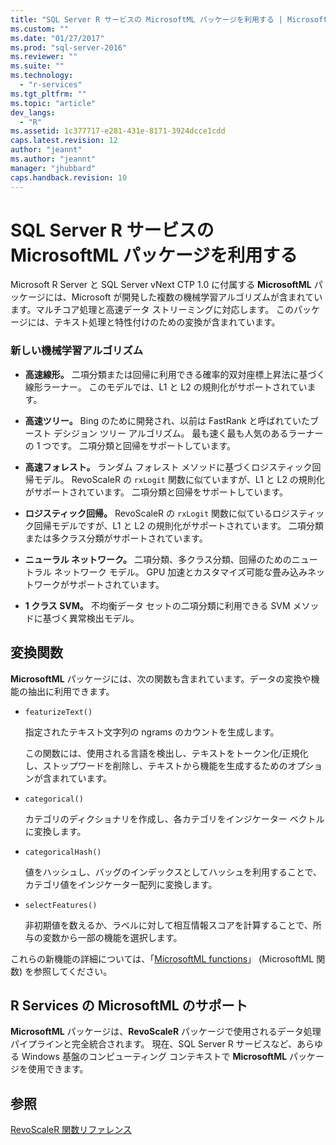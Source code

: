 ```yaml
---
title: "SQL Server R サービスの MicrosoftML パッケージを利用する | Microsoft Docs"
ms.custom: ""
ms.date: "01/27/2017"
ms.prod: "sql-server-2016"
ms.reviewer: ""
ms.suite: ""
ms.technology: 
  - "r-services"
ms.tgt_pltfrm: ""
ms.topic: "article"
dev_langs: 
  - "R"
ms.assetid: 1c377717-e281-431e-8171-3924dcce1cdd
caps.latest.revision: 12
author: "jeannt"
ms.author: "jeannt"
manager: "jhubbard"
caps.handback.revision: 10
---
```

# SQL Server R サービスの MicrosoftML パッケージを利用する
Microsoft R Server と SQL Server vNext CTP 1.0 に付属する **MicrosoftML** パッケージには、Microsoft が開発した複数の機械学習アルゴリズムが含まれています。マルチコア処理と高速データ ストリーミングに対応します。 このパッケージには、テキスト処理と特性付けのための変換が含まれています。

### <a name="new-machine-learning-algorithms"></a>新しい機械学習アルゴリズム


-  **高速線形。** 二項分類または回帰に利用できる確率的双対座標上昇法に基づく線形ラーナー。 このモデルでは、L1 と L2 の規則化がサポートされています。

- **高速ツリー。** Bing のために開発され、以前は FastRank と呼ばれていたブースト デシジョン ツリー アルゴリズム。 最も速く最も人気のあるラーナーの 1 つです。 二項分類と回帰をサポートしています。

- **高速フォレスト。** ランダム フォレスト メソッドに基づくロジスティック回帰モデル。 RevoScaleR の `rxLogit` 関数に似ていますが、L1 と L2 の規則化がサポートされています。 二項分類と回帰をサポートしています。

- **ロジスティック回帰。** RevoScaleR の `rxLogit` 関数に似ているロジスティック回帰モデルですが、L1 と L2 の規則化がサポートされています。 二項分類または多クラス分類がサポートされています。

- **ニューラル ネットワーク。** 二項分類、多クラス分類、回帰のためのニュートラル ネットワーク モデル。 GPU 加速とカスタマイズ可能な畳み込みネットワークがサポートされています。

- **1 クラス SVM。** 不均衡データ セットの二項分類に利用できる SVM メソッドに基づく異常検出モデル。

## <a name="transformation-functions"></a>変換関数

**MicrosoftML** パッケージには、次の関数も含まれています。データの変換や機能の抽出に利用できます。

- `featurizeText()`
 
  指定されたテキスト文字列の ngrams のカウントを生成します。 

  この関数には、使用される言語を検出し、テキストをトークン化/正規化し、ストップワードを削除し、テキストから機能を生成するためのオプションが含まれています。 

- `categorical()`

  カテゴリのディクショナリを作成し、各カテゴリをインジケーター ベクトルに変換します。 
 
- `categoricalHash()`

  値をハッシュし、バッグのインデックスとしてハッシュを利用することで、カテゴリ値をインジケーター配列に変換します。  

- `selectFeatures()` 

  非初期値を数えるか、ラベルに対して相互情報スコアを計算することで、所与の変数から一部の機能を選択します。 

これらの新機能の詳細については、「[MicrosoftML functions](https://msdn.microsoft.com/microsoft-r/microsoftml/microsoftml)」 (MicrosoftML 関数) を参照してください。

## <a name="support-for-microsoftml-in-r-services"></a>R Services の MicrosoftML のサポート

**MicrosoftML** パッケージは、**RevoScaleR** パッケージで使用されるデータ処理パイプラインと完全統合されます。 現在、SQL Server R サービスなど、あらゆる Windows 基盤のコンピューティング コンテキストで **MicrosoftML** パッケージを使用できます。



## <a name="see-also"></a>参照


[RevoScaleR 関数リファレンス](https://msdn.microsoft.com/microsoft-r/scaler/scaler)

